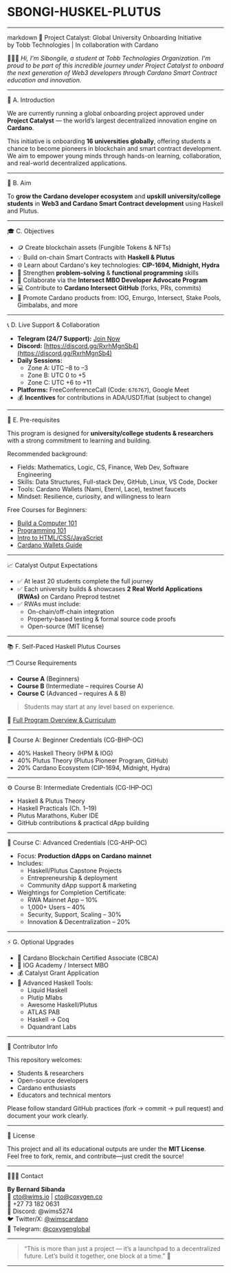 # SBONGI-HUSKEL-PLUTUS

---

markdown
🚀 Project Catalyst: Global University Onboarding Initiative  
by Tobb Technologies | In collaboration with Cardano

👩🏽‍💻 *Hi, I'm Sibongile, a student at Tobb Technologies Organization. I'm proud to be part of this incredible journey under Project Catalyst to onboard the next generation of Web3 developers through Cardano Smart Contract education and innovation.*

---

🧭 A. Introduction

We are currently running a global onboarding project approved under **Project Catalyst** — the world’s largest decentralized innovation engine on **Cardano**.

This initiative is onboarding **16 universities globally**, offering students a chance to become pioneers in blockchain and smart contract development. We aim to empower young minds through hands-on learning, collaboration, and real-world decentralized applications.

---

🎯 B. Aim

To **grow the Cardano developer ecosystem** and **upskill university/college students** in **Web3 and Cardano Smart Contract development** using Haskell and Plutus.

---

🎓 C. Objectives

- 🪙 Create blockchain assets (Fungible Tokens & NFTs)
- 💡 Build on-chain Smart Contracts with **Haskell & Plutus**
- 🌐 Learn about Cardano's key technologies: **CIP-1694, Midnight, Hydra**
- 🧠 Strengthen **problem-solving** & **functional programming** skills
- 🤝 Collaborate via the **Intersect MBO Developer Advocate Program**
- 💻 Contribute to **Cardano Intersect GitHub** (forks, PRs, commits)
- 📣 Promote Cardano products from: IOG, Emurgo, Intersect, Stake Pools, Gimbalabs, and more

---

📞 D. Live Support & Collaboration

- **Telegram (24/7 Support):** [Join Now](https://t.me/coxygenglobal)  
- **Discord:** [https://discord.gg/RxrhMgnSb4](https://discord.gg/RxrhMgnSb4)  
- **Daily Sessions:**
  - Zone A: UTC –8 to –3  
  - Zone B: UTC 0 to +5  
  - Zone C: UTC +6 to +11  
- **Platforms:** FreeConferenceCall (Code: `676767`), Google Meet  
- 💰 **Incentives** for contributions in ADA/USDT/fiat (subject to change)

---

🧠 E. Pre-requisites

This program is designed for **university/college students & researchers** with a strong commitment to learning and building.

Recommended background:

- Fields: Mathematics, Logic, CS, Finance, Web Dev, Software Engineering
- Skills: Data Structures, Full-stack Dev, GitHub, Linux, VS Code, Docker
- Tools: Cardano Wallets (Nami, Eternl, Lace), testnet faucets
- Mindset: Resilience, curiosity, and willingness to learn

Free Courses for Beginners:

- [Build a Computer 101](https://www.udemy.com/course/build-a-computer-101-free/)
- [Programming 101](https://www.udemy.com/course/programming-101/)
- [Intro to HTML/CSS/JavaScript](https://www.tutorialspoint.com)
- [Cardano Wallets Guide](https://docs.cardano.org/about-cardano/new-to-cardano/types-of-wallets)

---

📈 Catalyst Output Expectations

- ✅ At least 20 students complete the full journey
- ✅ Each university builds & showcases **2 Real World Applications (RWAs)** on Cardano Preprod testnet
- ✅ RWAs must include:
  - On-chain/off-chain integration
  - Property-based testing & formal source code proofs
  - Open-source (MIT license)

---

📚 F. Self-Paced Haskell Plutus Courses

🗂 Course Requirements

- **Course A** (Beginners)  
- **Course B** (Intermediate – requires Course A)  
- **Course C** (Advanced – requires A & B)  
> Students may start at any level based on experience.

📎 [Full Program Overview & Curriculum](https://github.com/wimsio/universities/wiki/00.-Program-Overview-%E2%80%90-English-Version)

---

🔰 Course A: Beginner Credentials (CG-BHP-OC)

- 40% Haskell Theory (HPM & IOG)
- 40% Plutus Theory (Plutus Pioneer Program, GitHub)
- 20% Cardano Ecosystem (CIP-1694, Midnight, Hydra)

---

⚙️ Course B: Intermediate Credentials (CG-IHP-OC)

- Haskell & Plutus Theory
- Haskell Practicals (Ch. 1–19)
- Plutus Marathons, Kuber IDE
- GitHub contributions & practical dApp building

---

🚀 Course C: Advanced Credentials (CG-AHP-OC)

- Focus: **Production dApps on Cardano mainnet**
- Includes:
  - Haskell/Plutus Capstone Projects
  - Entrepreneurship & deployment
  - Community dApp support & marketing
- Weightings for Completion Certificate:
  - RWA Mainnet App – 10%
  - 1,000+ Users – 40%
  - Security, Support, Scaling – 30%
  - Innovation & Decentralization – 20%

---

⚡️ G. Optional Upgrades

- 📜 Cardano Blockchain Certified Associate (CBCA)
- 🧪 IOG Academy / Intersect MBO
- 💰 Catalyst Grant Application
- 🧠 Advanced Haskell Tools:
  - Liquid Haskell
  - Plutip Mlabs
  - Awesome Haskell/Plutus
  - ATLAS PAB
  - Haskell → Coq
  - Dquandrant Labs

---

🤝 Contributor Info

This repository welcomes:

- Students & researchers
- Open-source developers
- Cardano enthusiasts
- Educators and technical mentors

Please follow standard GitHub practices (fork → commit → pull request) and document your work clearly.

---

🧾 License

This project and all its educational outputs are under the **MIT License**.  
Feel free to fork, remix, and contribute—just credit the source!

---

🙋🏽‍♀️ Contact

**By Bernard Sibanda**  
📧 cto@wims.io | cto@coxygen.co  
📱 +27 73 182 0631  
🧵 Discord: @wims5274  
🐦 Twitter/X: [@wimscardano](https://twitter.com/wimscardano)  
💬 Telegram: [@coxygenglobal](https://t.me/coxygenglobal)

---

> “This is more than just a project — it’s a launchpad to a decentralized future. Let’s build it together, one block at a time.” 🚀


---

